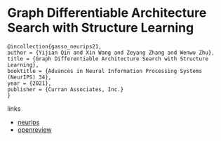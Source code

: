 # Graph Differentiable Architecture Search with Structure Learning

```
@incollection{gasso_neurips21,
author = {Yijian Qin and Xin Wang and Zeyang Zhang and Wenwu Zhu},
title = {Graph Differentiable Architecture Search with Structure Learning},
booktitle = {Advances in Neural Information Processing Systems (NeurIPS) 34},
year = {2021},
publisher = {Curran Associates, Inc.}
}
```

links
- [neurips](https://neurips.cc/Conferences/2021/ScheduleMultitrack?event=28433)
- [openreview](https://openreview.net/forum?id=kSv_AMdehh3)

